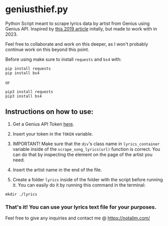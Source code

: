 # geniusthief.py
Python Script meant to scrape lyrics data by artist from Genius using Genius API. Inspired by [this 2019 article](https://medium.com/analytics-vidhya/how-to-scrape-song-lyrics-a-gentle-python-tutorial-5b1d4ab351d2) initally, but made to work with in 2023.

Feel free to collaborate and work on this deeper, as I won't probably continue work on this beyond this point.

Before using make sure to install `requests` and `bs4` with:
```
pip install requests
pip install bs4
```
or 
```
pip3 install requests
pip3 install bs4
```

## Instructions on how to use:

1. Get a Genius API Token [here](https://medium.com/analytics-vidhya/how-to-scrape-song-lyrics-a-gentle-python-tutorial-5b1d4ab351d2).

2. Insert your token in the `TOKEN` variable.

3. IMPORTANT! Make sure that the `div`'s class name in `lyrics_container` variable inside of the `scrape_song_lyrics(url)` function is correct. You can do that by inspecting the element on the page of the artist you need.

4. Insert the artist name in the end of the file. 

5. Create a folder `lyrics` inside of the folder with the script before running it. You can easily do it by running this command in the terminal:
```
mkdir ./lyrics 
```

### That's it! You can use your lyrics text file for your purposes.

Feel free to give any inquiries and contact me @ https://notalim.com/
